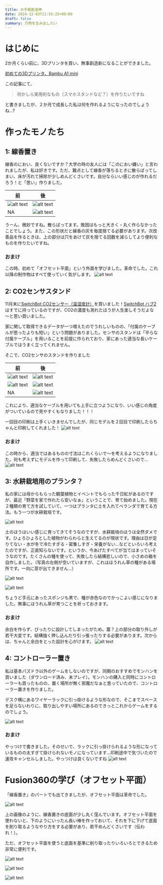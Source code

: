 ```yaml
---
title: お手軽創造神
date: 2024-12-03T21:55:25+09:00
draft: false
summary: 万物を生み出したい
---
```

# はじめに
2か月くらい前に、3Dプリンタを買い、無事創造新になることができました。

[初めての3Dプリンタ、Bambu A1 mini](https://itsuki-jp.github.io/post/2024-10-27_first_3d_printer/)

この記事にて、
> 何かしら実用的なもの（スマホスタンドなど？）を作りたいですね

と書きましたが、２か月で成長した私は何を作れるようになったのでしょうね...?

# 作ったモノたち
## 1: 線香置き
線香のにおい、良くないですか？大学の時の友人には「このにおい嫌い」と言われましたが、私は好きです。ただ、難点として線香が落ちるときに散らばってしまい、床が汚れて掃除が少しめんどくさいです。自分ならいい感じのが作れるだろう！と「思い」作りました。

| 前                                                        | 後                                                        |
| --------------------------------------------------------- | --------------------------------------------------------- |
| ![alt text](/images/2024-12-19_お手軽創造神/image-14.png) | ![alt text](/images/2024-12-19_お手軽創造神/image-15.png) |
| NA                                                        | ![alt text](/images/2024-12-19_お手軽創造神/image-16.png) |

うーん、微妙ですね。散らばってます。敗因はもっと大きく・丸く作らなかったことでしょう。また、この形状だと線香の灰を毎度捨てる必要があります。次改善品を作るときは、上の部分は穴をあけて灰を捨てる回数を減らしてより便利なものを作りたいですね。

### おまけ
この時、初めて「オフセット平面」という外面を学びました。革命でした。これ以降の制作物はすべて使っていく気がします。
![alt text](/images/2024-12-19_お手軽創造神/image-17.png)

## 2: CO2センサスタンド
11月末に[SwitchBot CO2センサー（温湿度計）](https://www.switchbot.jp/products/switchbot-co2-meter?_pos=1&_sid=25b390309&_ss=r&variant=44368824729775)を買いました！[SwitchBot ハブ2](https://www.switchbot.jp/products/switchbot-hub2)はすでに持っているのですが、CO2の濃度も測れたほうが人生楽しそうだよな～と思い買いました。

家に関して取得できるデータが一つ増えたのでうれしいものの、「付属のケーブルが思ったよりも短い」という問題がありました。センサのスタンドは「平らな付属ケーブル」を用いることを前提に作られており、家にあった適当な長いケーブルではうまく立ってくれません。

そこで、CO2センサのスタンドを作りました

| 前                                                       | 後                                                       |
| -------------------------------------------------------- | -------------------------------------------------------- |
| ![alt text](/images/2024-12-19_お手軽創造神/image-1.png) | ![alt text](/images/2024-12-19_お手軽創造神/image-3.png) |
| ![alt text](/images/2024-12-19_お手軽創造神/image-2.png) | ![alt text](/images/2024-12-19_お手軽創造神/image-4.png) |
| NA                                                       | ![alt text](/images/2024-12-19_お手軽創造神/image-5.png) |

これにより、適当なケーブルを用いても上手に立つようになり、いい感じの角度がついているので見やすくもなりました！！！

一回目の印刷は上手くいきませんでしたが、同じモデルを２回目で印刷したらちゃんと印刷してくれました！
![alt text](/images/2024-12-19_お手軽創造神/image-6.png)

### おまけ
この時から、適当ではあるものの寸法はこれくらいで～を考えるようになりました。何も考えずにモデルを作って印刷して、失敗したらめんどくさいので...
![alt text](/images/2024-12-19_お手軽創造神/image-7.png) 

## 3: 水耕栽培用のプランタ？
私の家には母からもらった観葉植物とイベントでもらった千日紅があるのですが、最近「野菜を家で作れたら安いなぁ」ということで、育て始めました。現在２種類の育て方を試していて、一つはプランタに土を入れてベランダで育てる方法。もう一つが水耕栽培です。

![alt text](/images/2024-12-19_お手軽創造神/image-8.png)

土のほうはいい感じに育ってきてそうなのですが、水耕栽培のほうは全然ダメです。ひょろひょろとした植物がわらわらと生えてるのが現状です。理由は日が足りてない・水が冬で冷たすぎる・密集しすぎ・栄養がない...などといろいろ考えたのですが、正直知らないです。というか、今あげたすべてが当てはまっていそうなのです。たくさんの種を使って、失敗したら結構悲しいので、小さめの箱を自作しました。（写真の左側が空いていますが、これはほうれん草の種がある場所です。一向に芽が出てきません...）

![alt text](/images/2024-12-19_お手軽創造神/image-9.png)

![alt text](/images/2024-12-19_お手軽創造神/image-10.png)

ちょうど手元にあったスポンジも黒で、種が赤色なのでかっこよい感じになりました。無事にほうれん草が育つことを祈っておきます。

### おまけ
余白を作らず、ぴったりに設計してしまったがため。蓋？上の部分の取り外しが若干大変です。結構強く押し込んだり引っ張ったりする必要があります。次からは、ちゃんと余白をとった設計を心がけます。
![alt text](/images/2024-12-19_お手軽創造神/image-12.png)

## 4: コントローラー置き
私は基本パズドラ以外のゲームをしないのですが、同期のおすすめでモンハンを買いました（ダウンロード済み、未プレイ）。モンハンの購入と同時にコントローラーも買ったものの、置く場所が無く邪魔だなぁと思っていたので、コントローラー置きを作りました。

デスク横にあるワイヤーラックに引っ掛けるような形なので、そこまでスペースを足らないわりに、取り出しやすい場所にあるのできっとこれからゲームをするのでしょう。

![alt text](/images/2024-12-19_お手軽創造神/image-11.png)

### おまけ
やっつけで書きました。そのせいで、ラックに引っ掛けられるような形になっているものの太すぎて掛けられないモノになっています...印刷途中で気づいたので速攻キャンセルしました。やっつけは良くないですね
![alt text](/images/2024-12-19_お手軽創造神/image-13.png)

# Fusion360の学び（オフセット平面）
「線香置き」のパートでも出てきましたが、オフセット平面は革命でした。

![alt text](/images/2024-12-19_お手軽創造神/image-21.png)

上の画像のように、線香置きの底面が少し丸く窪んでいます。オフセット平面を使わないと、下のようにいったん長い棒を作っておいて、それを下に下げて底面を削り取るようなやり方をする必要があり、若干めんどくさいです（伝われ！）。

ただ、オフセット平面を使うと底面を基準に削り取ったりいろいろとできるため非常に便利です。

![alt text](/images/2024-12-19_お手軽創造神/image-19.png)

![alt text](/images/2024-12-19_お手軽創造神/image-20.png)

![alt text](/images/2024-12-19_お手軽創造神/image.png)
